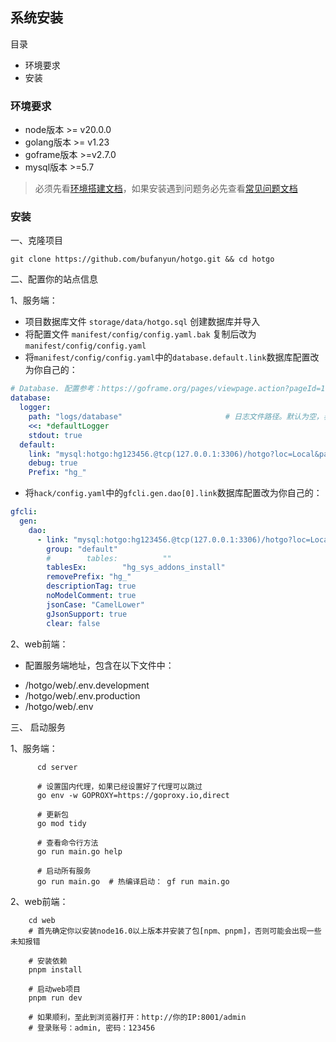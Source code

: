 ## 系统安装

目录

- 环境要求
- 安装

### 环境要求

- node版本 >= v20.0.0
- golang版本 >= v1.23
- goframe版本 >=v2.7.0
- mysql版本 >=5.7

> 必须先看[环境搭建文档](start-environment.md)，如果安装遇到问题务必先查看[常见问题文档](start-issue.md)

### 安装


一、克隆项目

```
git clone https://github.com/bufanyun/hotgo.git && cd hotgo
```

二、配置你的站点信息

1、服务端：
- 项目数据库文件 `storage/data/hotgo.sql` 创建数据库并导入
- 将配置文件 `manifest/config/config.yaml.bak` 复制后改为`manifest/config/config.yaml`
- 将`manifest/config/config.yaml`中的`database.default.link`数据库配置改为你自己的：
```yaml
# Database. 配置参考：https://goframe.org/pages/viewpage.action?pageId=1114245
database:
  logger:
    path: "logs/database"                       # 日志文件路径。默认为空，表示关闭，仅输出到终端
    <<: *defaultLogger
    stdout: true
  default:
    link: "mysql:hotgo:hg123456.@tcp(127.0.0.1:3306)/hotgo?loc=Local&parseTime=true&charset=utf8mb4"
    debug: true
    Prefix: "hg_"
```

- 将`hack/config.yaml`中的`gfcli.gen.dao[0].link`数据库配置改为你自己的：
```yaml
gfcli:
  gen:
    dao:
      - link: "mysql:hotgo:hg123456.@tcp(127.0.0.1:3306)/hotgo?loc=Local&parseTime=true&charset=utf8mb4"
        group: "default"                                                # 分组 使用hotgo代码生成功能时必须填
        #        tables:          ""                                    # 指定当前数据库中需要执行代码生成的数据表。如果为空，表示数据库的所有表都会生成。
        tablesEx:        "hg_sys_addons_install"                        # 指定当前数据库中需要排除代码生成的数据表。
        removePrefix: "hg_"
        descriptionTag: true
        noModelComment: true
        jsonCase: "CamelLower"
        gJsonSupport: true
        clear: false
```

2、web前端：
- 配置服务端地址，包含在以下文件中：
* /hotgo/web/.env.development
* /hotgo/web/.env.production
* /hotgo/web/.env


三、 启动服务

1、服务端：
```shell
      cd server
      
      # 设置国内代理，如果已经设置好了代理可以跳过
      go env -w GOPROXY=https://goproxy.io,direct
      
      # 更新包
      go mod tidy  
      
      # 查看命令行方法
      go run main.go help
      
      # 启动所有服务
      go run main.go  # 热编译启动： gf run main.go
```

2、web前端：
```shell
    cd web
    # 首先确定你以安装node16.0以上版本并安装了包[npm、pnpm]，否则可能会出现一些未知报错
    
    # 安装依赖
    pnpm install 
    
    # 启动web项目
    pnpm run dev 
    
    # 如果顺利，至此到浏览器打开：http://你的IP:8001/admin
    # 登录账号：admin, 密码：123456
```





